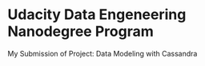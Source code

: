 # Udacity Data Engeneering Nanodegree Program

My Submission of Project: Data Modeling with Cassandra
